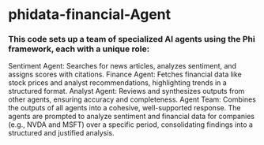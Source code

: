 # phidata-financial-Agent

### This code sets up a team of specialized AI agents using the Phi framework, each with a unique role:

Sentiment Agent: Searches for news articles, analyzes sentiment, and assigns scores with citations.
Finance Agent: Fetches financial data like stock prices and analyst recommendations, highlighting trends in a structured format.
Analyst Agent: Reviews and synthesizes outputs from other agents, ensuring accuracy and completeness.
Agent Team: Combines the outputs of all agents into a cohesive, well-supported response.
The agents are prompted to analyze sentiment and financial data for companies (e.g., NVDA and MSFT) over a specific period, consolidating findings into a structured and justified analysis.
